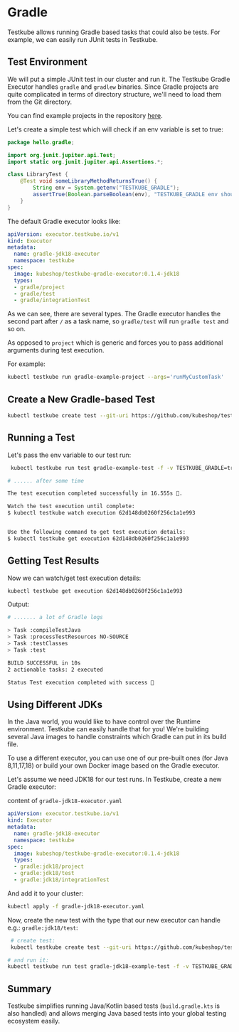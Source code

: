 # Gradle

Testkube allows running Gradle based tasks that could also be tests. For example, we can easily run JUnit tests in Testkube. 


## **Test Environment**

We will put a simple JUnit test in our cluster and run it. The Testkube Gradle Executor handles `gradle` and `gradlew` binaries.
Since Gradle projects are quite complicated in terms of directory structure, we'll need to load them from the Git directory.

You can find example projects in the repository [here](https://github.com/kubeshop/testkube-executor-gradle/tree/main/examples).

Let's create a simple test which will check if an env variable is set to true: 
```java
package hello.gradle;

import org.junit.jupiter.api.Test;
import static org.junit.jupiter.api.Assertions.*;

class LibraryTest {
    @Test void someLibraryMethodReturnsTrue() {
        String env = System.getenv("TESTKUBE_GRADLE");
        assertTrue(Boolean.parseBoolean(env), "TESTKUBE_GRADLE env should be true");
    }
}
```


The default Gradle executor looks like: 

```yaml
apiVersion: executor.testkube.io/v1
kind: Executor
metadata:
  name: gradle-jdk18-executor
  namespace: testkube
spec:
  image: kubeshop/testkube-gradle-executor:0.1.4-jdk18
  types:
  - gradle/project
  - gradle/test
  - gradle/integrationTest 
```

As we can see, there are several types. The Gradle executor handles the second part after `/` as a task name, so `gradle/test` will run `gradle test` and so on. 

As opposed to `project` which is generic and forces you to pass additional arguments during test execution. 

For example:

```bash
kubectl testkube run gradle-example-project --args='runMyCustomTask' 
```


## **Create a New Gradle-based Test**

```bash
kubectl testkube create test --git-uri https://github.com/kubeshop/testkube-executor-gradle.git --git-path examples/hello-gradle --type gradle/test --name gradle-example-test --git-branch main
```



## **Running a Test**

Let's pass the env variable to our test run:

```bash
 kubectl testkube run test gradle-example-test -f -v TESTKUBE_GRADLE=true

# ...... after some time

The test execution completed successfully in 16.555s 🥇.

Watch the test execution until complete:
$ kubectl testkube watch execution 62d148db0260f256c1a1e993


Use the following command to get test execution details:
$ kubectl testkube get execution 62d148db0260f256c1a1e993
```

## **Getting Test Results**

Now we can watch/get test execution details:

```bash
kubectl testkube get execution 62d148db0260f256c1a1e993
```

Output:

```bash
# ....... a lot of Gradle logs

> Task :compileTestJava
> Task :processTestResources NO-SOURCE
> Task :testClasses
> Task :test

BUILD SUCCESSFUL in 10s
2 actionable tasks: 2 executed

Status Test execution completed with success 🥇
```

## Using Different JDKs 

In the Java world, you would like to have control over the Runtime environment. Testkube can easily handle that for you! 
We're building several Java images to handle constraints which Gradle can put in its build file.

To use a different executor, you can use one of our pre-built ones (for Java 8,11,17,18) or build your own Docker image based on the Gradle executor.

Let's assume we need JDK18 for our test runs. In Testkube, create a new Gradle executor:

content of `gradle-jdk18-executor.yaml`
```yaml
apiVersion: executor.testkube.io/v1
kind: Executor
metadata:
  name: gradle-jdk18-executor
  namespace: testkube
spec:
  image: kubeshop/testkube-gradle-executor:0.1.4-jdk18
  types:
  - gradle:jdk18/project
  - gradle:jdk18/test
  - gradle:jdk18/integrationTest 
```

And add it to your cluster: 
```bash
kubectl apply -f gradle-jdk18-executor.yaml 
```

Now, create the new test with the type that our new executor can handle e.g.: `gradle:jdk18/test`:

```bash 
 # create test:
 kubectl testkube create test --git-uri https://github.com/kubeshop/testkube-executor-gradle.git --git-path examples/hello-gradle-jdk18 --type gradle:jdk18/test --name gradle-jdk18-example-test --git-branch main

# and run it:
kubectl testkube run test gradle-jdk18-example-test -f -v TESTKUBE_GRADLE=true
```


## **Summary**

Testkube simplifies running Java/Kotlin based tests (`build.gradle.kts` is also handled) and allows merging Java based tests into your global testing ecosystem easily.

